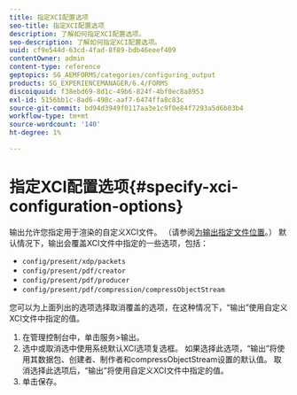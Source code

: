```yaml
---
title: 指定XCI配置选项
seo-title: 指定XCI配置选项
description: 了解如何指定XCI配置选项。
seo-description: 了解如何指定XCI配置选项。
uuid: cf9e544d-63cd-4fad-8f89-bdb46eeef409
contentOwner: admin
content-type: reference
geptopics: SG_AEMFORMS/categories/configuring_output
products: SG_EXPERIENCEMANAGER/6.4/FORMS
discoiquuid: f38ebd69-8d1c-49b6-824f-4bf0ec8a8953
exl-id: 5156bb1c-8ad6-498c-aaf7-6474ffa8c83c
source-git-commit: bd94d3949f0117aa3e1c9f0e84f7293a5d6b03b4
workflow-type: tm+mt
source-wordcount: '140'
ht-degree: 1%

---
```


# 指定XCI配置选项{#specify-xci-configuration-options}

输出允许您指定用于渲染的自定义XCI文件。 （请参阅[为输出指定文件位置](/help/forms/using/admin-help/specify-file-locations-output.md#specify-file-locations-for-output)。） 默认情况下，输出会覆盖XCI文件中指定的一些选项，包括：

* `config/present/xdp/packets`
* `config/present/pdf/creator`
* `config/present/pdf/producer`
* `config/present/pdf/compression/compressObjectStream`

您可以为上面列出的选项选择取消覆盖的选项，在这种情况下，“输出”使用自定义XCI文件中指定的值。

1. 在管理控制台中，单击服务>输出。
1. 选中或取消选中使用系统默认XCI选项复选框。 如果选择此选项，“输出”将使用其数据包、创建者、制作者和compressObjectStream设置的默认值。 取消选择此选项后，“输出”将使用自定义XCI文件中指定的值。
1. 单击保存。
